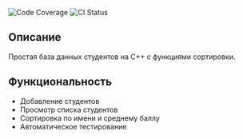 ![Code Coverage](https://img.shields.io/badge/Coverage-92%25-brightgreen)
![CI Status](https://github.com/ВАШ_USERNAME/studentsDataBase/actions/workflows/coverage.yml/badge.svg)

## Описание
Простая база данных студентов на C++ с функциями сортировки.

## Функциональность
- Добавление студентов
- Просмотр списка студентов
- Сортировка по имени и среднему баллу
- Автоматическое тестирование
